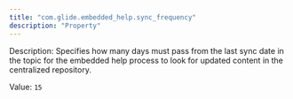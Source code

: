 ```yaml
---
title: "com.glide.embedded_help.sync_frequency"
description: "Property"
---
```


Description: Specifies how many days must pass from the last sync date in the topic for the embedded help process to look for updated content in the centralized repository.

Value: `15`